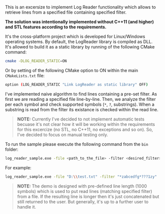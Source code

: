 This is an excersize to implement Log Reader functionality which allows to retrieve lines from a specified file
containing specified filter.

**The solution was intentionally implemented without C++11 (and higher) and STL features according to the requirements.**

It's the cross-platform project which is developed for Linux/Windows operating systems.
By default, the LogReader library is compiled as DLL. It's allowed to build it as a static library by running of the
following CMake command:
```sh
cmake -DLOG_READER_STATIC=ON
```
Or by setting of the following CMake option to ON within the main `CMakeLists.txt` file:
```sh
option (LOG_READER_STATIC "Link LogReader as static library" OFF)
```

I've implemented naive algorithm to find lines containing a pre-set filter. As first we are reading a specified file
line-by-line. Then, we analyze the filter per each symbol and check supported symbols (`*`, `?`, substrings). When a
substring is read from the filter its existance is checked within the read line.

> **NOTE:** Currently I've decided to not implement automatic tests becuase it's not clear how it will be working
within the requirements for this excercize (no STL, no C++11, no exceptions and so on). So, I've decided to focus
on manual testing only.

To run the sample please execute the following command from the `bin` folder:
```sh
log_reader_sample.exe -file <path_to_the_file> -filter <desired_filter>
```
For example:
```sh
log_reader_sample.exe -file "D:\\test.txt" -filter "*zabcedfg*???1zy"
```
> **NOTE:** The demo is designed with pre-defined line length (1000 symbols) which is used to put read lines (matching
specified filter) from a file. If the resulting line is longer then it's just concatenated but still returned to the user.
But generally, it's up to a further user to handle it.